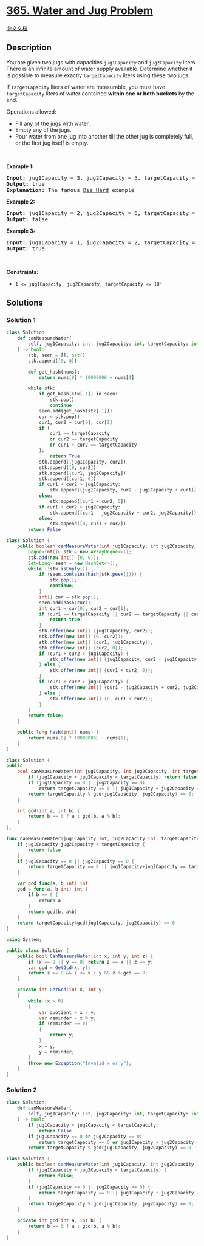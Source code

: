 # [365. Water and Jug Problem](https://leetcode.com/problems/water-and-jug-problem)

[中文文档](/solution/0300-0399/0365.Water%20and%20Jug%20Problem/README.md)

## Description

<p>You are given two jugs with capacities <code>jug1Capacity</code> and <code>jug2Capacity</code> liters. There is an infinite amount of water supply available. Determine whether it is possible to measure exactly <code>targetCapacity</code> liters using these two jugs.</p>

<p>If <code>targetCapacity</code> liters of water are measurable, you must have <code>targetCapacity</code> liters of water contained <strong>within one or both buckets</strong> by the end.</p>

<p>Operations allowed:</p>

<ul>
	<li>Fill any of the jugs with water.</li>
	<li>Empty any of the jugs.</li>
	<li>Pour water from one jug into another till the other jug is completely full, or the first jug itself is empty.</li>
</ul>

<p>&nbsp;</p>
<p><strong class="example">Example 1:</strong></p>

<pre>
<strong>Input:</strong> jug1Capacity = 3, jug2Capacity = 5, targetCapacity = 4
<strong>Output:</strong> true
<strong>Explanation:</strong> The famous <a href="https://www.youtube.com/watch?v=BVtQNK_ZUJg&amp;ab_channel=notnek01" target="_blank">Die Hard</a> example 
</pre>

<p><strong class="example">Example 2:</strong></p>

<pre>
<strong>Input:</strong> jug1Capacity = 2, jug2Capacity = 6, targetCapacity = 5
<strong>Output:</strong> false
</pre>

<p><strong class="example">Example 3:</strong></p>

<pre>
<strong>Input:</strong> jug1Capacity = 1, jug2Capacity = 2, targetCapacity = 3
<strong>Output:</strong> true
</pre>

<p>&nbsp;</p>
<p><strong>Constraints:</strong></p>

<ul>
	<li><code>1 &lt;= jug1Capacity, jug2Capacity, targetCapacity &lt;= 10<sup>6</sup></code></li>
</ul>

## Solutions

### Solution 1

<!-- tabs:start -->

```python
class Solution:
    def canMeasureWater(
        self, jug1Capacity: int, jug2Capacity: int, targetCapacity: int
    ) -> bool:
        stk, seen = [], set()
        stk.append([0, 0])

        def get_hash(nums):
            return nums[0] * 10000006 + nums[1]

        while stk:
            if get_hash(stk[-1]) in seen:
                stk.pop()
                continue
            seen.add(get_hash(stk[-1]))
            cur = stk.pop()
            cur1, cur2 = cur[0], cur[1]
            if (
                cur1 == targetCapacity
                or cur2 == targetCapacity
                or cur1 + cur2 == targetCapacity
            ):
                return True
            stk.append([jug1Capacity, cur2])
            stk.append([0, cur2])
            stk.append([cur1, jug2Capacity])
            stk.append([cur1, 0])
            if cur1 + cur2 > jug1Capacity:
                stk.append([jug1Capacity, cur2 - jug1Capacity + cur1])
            else:
                stk.append([cur1 + cur2, 0])
            if cur1 + cur2 > jug2Capacity:
                stk.append([cur1 - jug2Capacity + cur2, jug2Capacity])
            else:
                stk.append([0, cur1 + cur2])
        return False
```

```java
class Solution {
    public boolean canMeasureWater(int jug1Capacity, int jug2Capacity, int targetCapacity) {
        Deque<int[]> stk = new ArrayDeque<>();
        stk.add(new int[] {0, 0});
        Set<Long> seen = new HashSet<>();
        while (!stk.isEmpty()) {
            if (seen.contains(hash(stk.peek()))) {
                stk.pop();
                continue;
            }
            int[] cur = stk.pop();
            seen.add(hash(cur));
            int cur1 = cur[0], cur2 = cur[1];
            if (cur1 == targetCapacity || cur2 == targetCapacity || cur1 + cur2 == targetCapacity) {
                return true;
            }
            stk.offer(new int[] {jug1Capacity, cur2});
            stk.offer(new int[] {0, cur2});
            stk.offer(new int[] {cur1, jug1Capacity});
            stk.offer(new int[] {cur2, 0});
            if (cur1 + cur2 > jug1Capacity) {
                stk.offer(new int[] {jug1Capacity, cur2 - jug1Capacity + cur1});
            } else {
                stk.offer(new int[] {cur1 + cur2, 0});
            }
            if (cur1 + cur2 > jug2Capacity) {
                stk.offer(new int[] {cur1 - jug2Capacity + cur2, jug2Capacity});
            } else {
                stk.offer(new int[] {0, cur1 + cur2});
            }
        }
        return false;
    }

    public long hash(int[] nums) {
        return nums[0] * 10000006L + nums[1];
    }
}
```

```cpp
class Solution {
public:
    bool canMeasureWater(int jug1Capacity, int jug2Capacity, int targetCapacity) {
        if (jug1Capacity + jug2Capacity < targetCapacity) return false;
        if (jug1Capacity == 0 || jug2Capacity == 0)
            return targetCapacity == 0 || jug1Capacity + jug2Capacity == targetCapacity;
        return targetCapacity % gcd(jug1Capacity, jug2Capacity) == 0;
    }

    int gcd(int a, int b) {
        return b == 0 ? a : gcd(b, a % b);
    }
};
```

```go
func canMeasureWater(jug1Capacity int, jug2Capacity int, targetCapacity int) bool {
	if jug1Capacity+jug2Capacity < targetCapacity {
		return false
	}
	if jug1Capacity == 0 || jug2Capacity == 0 {
		return targetCapacity == 0 || jug1Capacity+jug2Capacity == targetCapacity
	}

	var gcd func(a, b int) int
	gcd = func(a, b int) int {
		if b == 0 {
			return a
		}
		return gcd(b, a%b)
	}
	return targetCapacity%gcd(jug1Capacity, jug2Capacity) == 0
}
```

```cs
using System;

public class Solution {
    public bool CanMeasureWater(int x, int y, int z) {
        if (x == 0 || y == 0) return z == x || z == y;
        var gcd = GetGcd(x, y);
        return z >= 0 && z <= x + y && z % gcd == 0;
    }

    private int GetGcd(int x, int y)
    {
        while (x > 0)
        {
            var quotient = x / y;
            var reminder = x % y;
            if (reminder == 0)
            {
                return y;
            }
            x = y;
            y = reminder;
        }
        throw new Exception("Invalid x or y");
    }
}
```

<!-- tabs:end -->

### Solution 2

<!-- tabs:start -->

```python
class Solution:
    def canMeasureWater(
        self, jug1Capacity: int, jug2Capacity: int, targetCapacity: int
    ) -> bool:
        if jug1Capacity + jug2Capacity < targetCapacity:
            return False
        if jug1Capacity == 0 or jug2Capacity == 0:
            return targetCapacity == 0 or jug1Capacity + jug2Capacity == targetCapacity
        return targetCapacity % gcd(jug1Capacity, jug2Capacity) == 0
```

```java
class Solution {
    public boolean canMeasureWater(int jug1Capacity, int jug2Capacity, int targetCapacity) {
        if (jug1Capacity + jug2Capacity < targetCapacity) {
            return false;
        }
        if (jug1Capacity == 0 || jug2Capacity == 0) {
            return targetCapacity == 0 || jug1Capacity + jug2Capacity == targetCapacity;
        }
        return targetCapacity % gcd(jug1Capacity, jug2Capacity) == 0;
    }

    private int gcd(int a, int b) {
        return b == 0 ? a : gcd(b, a % b);
    }
}
```

<!-- tabs:end -->

<!-- end -->
